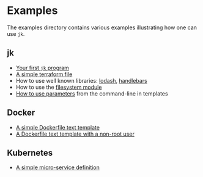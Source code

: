 # Examples

The examples directory contains various examples illustrating how one can use
`jk`.

## jk

- [Your first `jk` program](quick-start/alice)
- [A simple terraform file](quick-start/terraform-github)
- How to use well known libraries: [lodash](jk/lodash), [handlebars](jk/handlebars)
- How to use the [filesystem module](jk/fileystem)
- [How to use parameters](jk/template-params) from the command-line in templates

## Docker

- [A simple Dockerfile text template](docker/template-literal-simple)
- [A Dockerfile text template with a non-root user](docker/template-literal)

## Kubernetes

- [A simple micro-service definition](kubernetes/micro-service)
